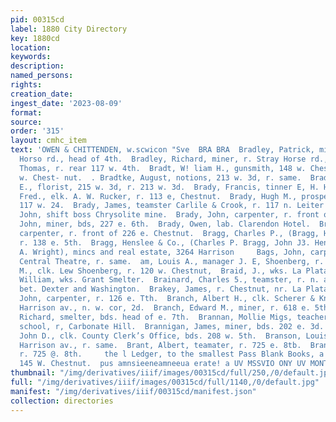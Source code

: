 ```yaml
---
pid: 00315cd
label: 1880 City Directory
key: 1880cd
location: 
keywords: 
description: 
named_persons: 
rights: 
creation_date: 
ingest_date: '2023-08-09'
format: 
source: 
order: '315'
layout: cmhc_item
text: 'OWEN & CHITTENDEN, w.scwicon "Sve  BRA BRA  Bradley, Patrick, miner, r. Stray
  Horso rd., head of 4th.  Bradley, Richard, miner, r. Stray Horse rd., head of 4th.  Bradley,
  Thomas, r. rear 117 w. 4th.  Bradt, W! liam H., gunsmith, 148 w. Chestnut, r, 308
  w. Chest- nut.  . Bradtke, August, notions, 213 w. 3d, r. same.  Bradtke, Herman
  E., florist, 215 w. 3d, r. 213 w. 3d.  Brady, Francis, tinner E, H. Hendrick.  Brady,
  Fred., elk. A. W. Rucker, r. 113 e, Chestnut.  Brady, Hugh M., prospector, bds.
  117 w. 24.  Brady, James, teamster Carlile & Crook, r. 117 n. Leiter av.  Brady,
  John, shift boss Chrysolite mine.  Brady, John, carpenter, r. front of 226 e, Chestnut.  Bradv,
  John, miner, bds, 227 e. 6th.  Brady, Owen, lab. Clarendon Hotel.  Brady, William,
  carpenter, r. front of 226 e. Chestnut.  Bragg, Charles P., (Bragg, Henslee & Co.),
  r. 138 e. 5th.  Bragg, Henslee & Co., (Charles P. Bragg, John J3. Henslee and ae
  A. Wright), mincs and real estate, 3264 Harrison     Bags, John, carpenter Grand
  Central Theatre, r. same.  am, Louis A., manager J. E, Shoenberg, r. 116 w. Chestnut.  Braham,
  M., clk. Lew Shoenberg, r. 120 w. Chestnut,  Braid, J., wks. La Plata Smelter.  Braid,
  William, wks. Grant Smelter.  Brainard, Charles 5., teamster, r. n. a. Chestnut,
  bet. Dexter and Washington.  Brakey, James, r. Chestnut, nr. La Plata Smelter.  Bramhall,
  John, carpenter, r. 126 e. Tth.  Branch, Albert H., clk. Scherer & Kneeland, r.
  Harrison av., n. w. cor, 2d.  Branch, Edward M., miner, r. 618 e. 5th.  Brandon,
  Richard, smelter, bds. head of e. 7th.  Brannan, Mollie Migs, teacher Seventh st.
  school, r, Carbonate Hill.  Brannigan, James, miner, bds. 202 e. 3d.  Bransford,
  John D., clk. County Clerk’s Office, bds. 208 w. 5th.  Branson, Louis, lawyer, 203
  Harrison av., r. same.  Brant, Albert, teamater, r. 725 e. 8tb.  Brant, —, miner,
  r. 725 @. 8th.     the l Ledger, to the smallest Pass Blank Books, a : ree Jethera''y,
  145 W. Chestnut.  pus amnsieeneamneeua erate! a UV MSSVIO ONY UV MONTENO    '
thumbnail: "/img/derivatives/iiif/images/00315cd/full/250,/0/default.jpg"
full: "/img/derivatives/iiif/images/00315cd/full/1140,/0/default.jpg"
manifest: "/img/derivatives/iiif/00315cd/manifest.json"
collection: directories
---
```

